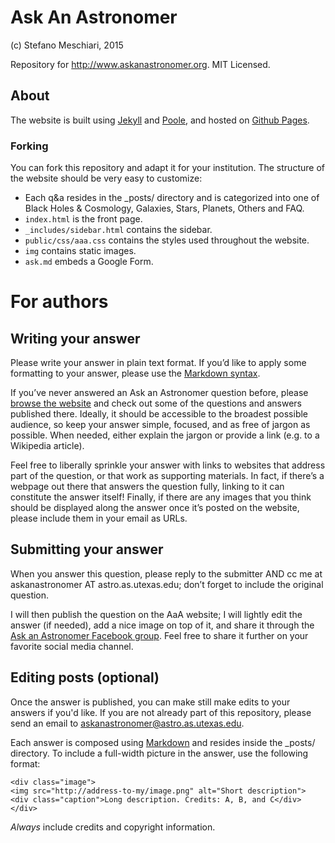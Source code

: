 # Ask An Astronomer
(c) Stefano Meschiari, 2015

Repository for http://www.askanastronomer.org. MIT Licensed.

## About
The website is built using [Jekyll](http://jekyllrb.com) and [Poole](http://getpoole.com), and hosted on [Github Pages](https://pages.github.com).

### Forking
You can fork this repository and adapt it for your institution. The structure of the website should be very easy to customize:

* Each q&a resides in the _posts/ directory and is categorized into one of Black Holes & Cosmology, Galaxies, Stars, Planets, Others and FAQ.
* `index.html` is the front page.
* `_includes/sidebar.html` contains the sidebar.
* `public/css/aaa.css` contains the styles used throughout the website.
* `img` contains static images.
* `ask.md` embeds a Google Form.

# For authors
## Writing your answer
Please write your answer in plain text format. If you’d like to apply some formatting to your answer, please use the [Markdown syntax](https://help.github.com/articles/github-flavored-markdown/).

If you’ve never answered an Ask an Astronomer question before, please [browse the website](http://www.askanastronomer.org) and check out some of the questions and answers published there. Ideally, it should be accessible to the broadest possible audience, so keep your answer simple, focused, and as free of jargon as possible. When needed, either explain the jargon or provide a link (e.g. to a Wikipedia article).

Feel free to liberally sprinkle your answer with links to websites that address part of the question, or that work as supporting materials. In fact, if there’s a webpage out there that answers the question fully, linking to it can constitute the answer itself! Finally, if there are any images that you think should be displayed along the answer once it’s posted on the website, please include them in your email as URLs. 

## Submitting your answer
When you answer this question, please reply to the submitter AND cc me at askanastronomer AT astro.as.utexas.edu; don’t forget to include the original question. 

I will then publish the question on the AaA website; I will lightly edit the answer (if needed), add a nice image on top of it, and share it through the [Ask an Astronomer Facebook group](https://www.facebook.com/mcdaskanastronomer/?ref=hl). Feel free to share it further on your favorite social media channel.

## Editing posts (optional)
Once the answer is published, you can make still make edits to your answers if you'd like. If you are not already part of this repository, please send an email to askanastronomer@astro.as.utexas.edu.

Each answer is composed using [Markdown](https://help.github.com/articles/github-flavored-markdown/) and resides inside the _posts/ directory. To include a full-width picture in the answer, use the following format:

```
<div class="image">
<img src="http://address-to-my/image.png" alt="Short description">
<div class="caption">Long description. Credits: A, B, and C</div>
</div>
```

*Always* include credits and copyright information.
